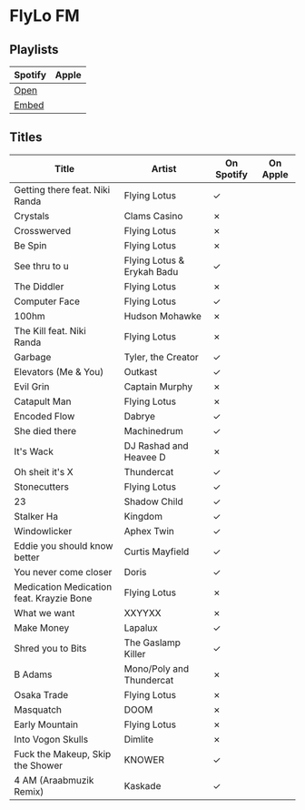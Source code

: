 # FlyLo FM

## Playlists

| Spotify | Apple |
| ------- | ----- |
| [Open](https://open.spotify.com/user/marauderxtreme/playlist/6P3sfpBvZQM41tHQY2hl5I)
| [Embed](https://embed.spotify.com/?uri=spotify%3Auser%3Amarauderxtreme%3Aplaylist%3A6P3sfpBvZQM41tHQY2hl5I)

## Titles

| Title                                    | Artist                     | On Spotify | On Apple |
| ---------------------------------------- | -------------------------- | ---------- | -------- |
| Getting there feat. Niki Randa           | Flying Lotus               | ✓
| Crystals                                 | Clams Casino               | ✗
| Crosswerved                              | Flying Lotus               | ✗
| Be Spin                                  | Flying Lotus               | ✗
| See thru to u                            | Flying Lotus & Erykah Badu | ✓
| The Diddler                              | Flying Lotus               | ✗
| Computer Face                            | Flying Lotus               | ✓
| 100hm                                    | Hudson Mohawke             | ✗
| The Kill feat. Niki Randa                | Flying Lotus               | ✗
| Garbage                                  | Tyler, the Creator         | ✓
| Elevators (Me & You)                     | Outkast                    | ✓
| Evil Grin                                | Captain Murphy             | ✗
| Catapult Man                             | Flying Lotus               | ✗
| Encoded Flow                             | Dabrye                     | ✓
| She died there                           | Machinedrum                | ✓
| It's Wack                                | DJ Rashad and Heavee D     | ✗
| Oh sheit it's X                          | Thundercat                 | ✓
| Stonecutters                             | Flying Lotus               | ✓
| 23                                       | Shadow Child               | ✓
| Stalker Ha                               | Kingdom                    | ✓
| Windowlicker                             | Aphex Twin                 | ✓
| Eddie you should know better             | Curtis Mayfield            | ✓
| You never come closer                    | Doris                      | ✓
| Medication Medication feat. Krayzie Bone | Flying Lotus               | ✗
| What we want                             | XXYYXX                     | ✗
| Make Money                               | Lapalux                    | ✓
| Shred you to Bits                        | The Gaslamp Killer         | ✓
| B Adams                                  | Mono/Poly and Thundercat   | ✗
| Osaka Trade                              | Flying Lotus               | ✗
| Masquatch                                | DOOM                       | ✗
| Early Mountain                           | Flying Lotus               | ✗
| Into Vogon Skulls                        | Dimlite                    | ✗
| Fuck the Makeup, Skip the Shower         | KNOWER                     | ✓
| 4 AM (Araabmuzik Remix)                  | Kaskade                    | ✓
